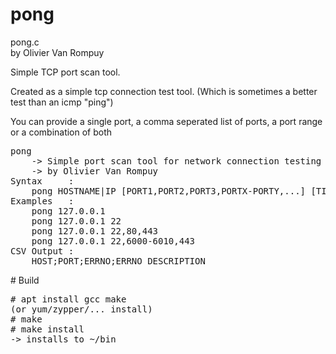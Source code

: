 # pong
<p>
pong.c
<br />
by Olivier Van Rompuy
</p>
<p>Simple TCP port scan tool.</p>
<p>Created as a simple tcp connection test tool. (Which is sometimes a better test than an icmp "ping")</p>
<p>You can provide a single port, a comma seperated list of ports, a port range or a combination of both</p>
<p>
<pre>
pong
	-> Simple port scan tool for network connection testing
	-> by Olivier Van Rompuy
Syntax     :
	pong HOSTNAME|IP [PORT1,PORT2,PORT3,PORTX-PORTY,...] [TIMEOUT]
Examples   :
	pong 127.0.0.1
	pong 127.0.0.1 22
	pong 127.0.0.1 22,80,443
	pong 127.0.0.1 22,6000-6010,443
CSV Output :
	HOST;PORT;ERRNO;ERRNO_DESCRIPTION
</pre>
</p>
# Build
<pre># apt install gcc make
(or yum/zypper/... install)
# make
# make install
-> installs to ~/bin
</pre>